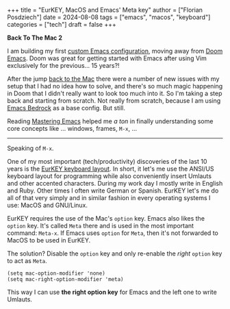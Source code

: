 +++
title = "EurKEY, MacOS and Emacs' Meta key"
author = ["Florian Posdziech"]
date = 2024-08-08
tags = ["emacs", "macos", "keyboard"]
categories = ["tech"]
draft = false
+++

**Back To The Mac 2**

I am building my first [custom Emacs configuration](https://codeberg.org/flowfx/emacs.d), moving away from [Doom Emacs](https://github.com/doomemacs/). Doom was great for getting started with Emacs after using Vim exclusively for the previous... 15 years?!

After the jump [back to the Mac](/blog/emacs-app) there were a number of new issues with my setup that I had no idea how to solve, and there's so much magic happening in Doom that I didn't really want to look too much into it. So I'm taking a step back and starting from scratch. Not really from scratch, because I am using [Emacs Bedrock](https://codeberg.org/ashton314/emacs-bedrock) as a base config. But still.

Reading [Mastering Emacs](https://www.masteringemacs.org/) helped me _a ton_ in finally understanding some core concepts like ... windows, frames, `M-x`, ...

---

Speaking of `M-x`.

One of my most important (tech/productivity) discoveries of the last 10 years is the [EurKEY keyboard layout](#). In short, it let's me use the ANSI/US keyboard layout for programming while also conveniently insert Umlauts and other accented characters. During my work day I mostly write in English and Ruby. Other times I often write German or Spanish. EurKEY let's me do all of that very simply and in similar fashion in every operating systems I use: MacOS and GNU/Linux.

EurKEY requires the use of the Mac's `option` key. Emacs also likes the `option` key. It's called `Meta` there and is used in the most important command: `Meta-x`. If Emacs uses `option` for `Meta`, then it's not forwarded to MacOS to be used in EurKEY.

The solution? Disable the `option` key and only re-enable the _right_ `option` key to act as `Meta`.

```elisp
(setq mac-option-modifier 'none)
(setq mac-right-option-modifier 'meta)
```

This way I can use **the right option key** for Emacs and the left one to write Umlauts.
